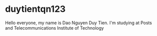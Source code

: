 # duytientqn123
Hello everyone, my name is Dao Nguyen Duy Tien.
I'm studying at Posts and Telecommunications Institute of Technology
